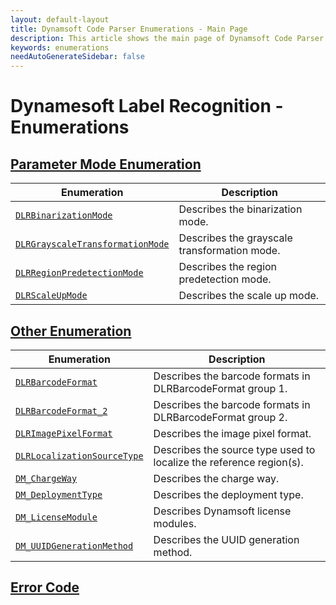 ```yaml
---
layout: default-layout
title: Dynamsoft Code Parser Enumerations - Main Page
description: This article shows the main page of Dynamsoft Code Parser Enumerations.
keywords: enumerations
needAutoGenerateSidebar: false
---
```


# Dynamesoft Label Recognition - Enumerations

## [Parameter Mode Enumeration](parameter-mode-enums.md)

  | Enumeration | Description |
  |-------------|-------------|
  | [`DLRBinarizationMode`](parameter-mode-enums.md#dlrbinarizationmode) | Describes the binarization mode. |
  | [`DLRGrayscaleTransformationMode`](parameter-mode-enums.md#dlrgrayscaletransformationmode) | Describes the grayscale transformation mode. |
  | [`DLRRegionPredetectionMode`](parameter-mode-enums.md#dlrregionpredetectionmode) | Describes the region predetection mode. |
  | [`DLRScaleUpMode`](parameter-mode-enums.md#dlrscaleupmode) | Describes the scale up mode. |

  
## [Other Enumeration](other-enums.md)

  | Enumeration | Description |
  |-------------|-------------|
  | [`DLRBarcodeFormat`](other-enums.md#dlrbarcodeformat) | Describes the barcode formats in DLRBarcodeFormat group 1. |
  | [`DLRBarcodeFormat_2`](other-enums.md#dlrbarcodeformat_2) | Describes the barcode formats in DLRBarcodeFormat group 2. |
  | [`DLRImagePixelFormat`](other-enums.md#dlrimagepixelformat) | Describes the image pixel format. |
  | [`DLRLocalizationSourceType`](other-enums.md#dlrlocalizationsourcetype) | Describes the source type used to localize the reference region(s). |
  | [`DM_ChargeWay`](other-enums.md#dm_chargeway) | Describes the charge way. |
  | [`DM_DeploymentType`](other-enums.md#dm_deploymenttype) | Describes the deployment type. |
  | [`DM_LicenseModule`](other-enums.md#dm_licensemodule) | Describes Dynamsoft license modules. |
  | [`DM_UUIDGenerationMethod`](other-enums.md#dm_uuidgenerationmethod) | Describes the UUID generation method. |

## [Error Code](error-code.md)
  

